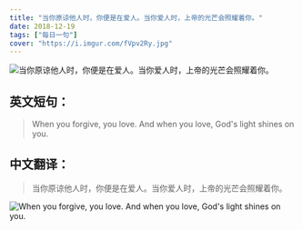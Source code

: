 ```yaml
---
title: "当你原谅他人时，你便是在爱人。当你爱人时，上帝的光芒会照耀着你。"
date: 2018-12-19
tags: ["每日一句"]
cover: "https://i.imgur.com/fVpv2Ry.jpg"
---
```


![当你原谅他人时，你便是在爱人。当你爱人时，上帝的光芒会照耀着你。](https://i.imgur.com/Pz0LKvc.jpg)

## 英文短句：
> When you forgive, you love. And when you love, God's light shines on you.

<!--more-->

## 中文翻译：
> 当你原谅他人时，你便是在爱人。当你爱人时，上帝的光芒会照耀着你。

![When you forgive, you love. And when you love, God's light shines on you.](https://i.imgur.com/L3YCmX3.jpg)

